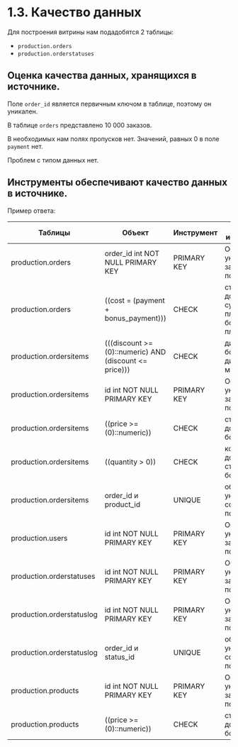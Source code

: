 # 1.3. Качество данных

Для построения витрины нам подадобятся 2 таблицы: 
+ `production.orders`
+ `production.orderstatuses`

## Оценка качества данных, хранящихся в источнике.

Поле `order_id` является первичным ключом в таблице, поэтому он уникален. 

В таблице `orders` представлено 10 000 заказов. 

В необходимых нам полях пропусков нет. Значений, равных 0 в поле `payment` нет. 

Проблем с типом данных нет. 

## Инструменты обеспечивают качество данных в источнике.

Пример ответа:

| Таблицы             | Объект                            | Инструмент      | Для чего используется |
| ------------------- | --------------------------------- | --------------- | --------------------- |
| production.orders           | order_id int NOT NULL PRIMARY KEY                      | PRIMARY KEY     | Обеспечивает уникальность записей о пользователях |
| production.orders           | ((cost = (payment + bonus_payment)))                   | CHECK           | стоимость должна сумировать из платжей и бонусных платежей  |
| production.ordersitems      | (((discount >= (0)::numeric) AND (discount <= price))) | CHECK           | дискаунт больше 0 и дискаунт меньше цены  |
| production.ordersitems      | id int NOT NULL PRIMARY KEY                    | PRIMARY KEY           | Обеспечивает уникальность записей о пользователях |
| production.ordersitems      | ((price >= (0)::numeric))                  | CHECK           | стоимость должна быть больше 0  |
| production.ordersitems      | ((quantity > 0))                  | CHECK           | количество должно быть строго больше 0  |
| production.ordersitems      | order_id и product_id                   | UNIQUE           | обеспечивает уникальность содержимого полей  |
| production.users            | id int NOT NULL PRIMARY KEY                            | PRIMARY KEY     | Обеспечивает уникальность записей о пользователях |
| production.orderstatuses    | id int NOT NULL PRIMARY KEY                            | PRIMARY KEY     | Обеспечивает уникальность записей о пользователях |
| production.orderstatuslog    | id int NOT NULL PRIMARY KEY                            | PRIMARY KEY     | Обеспечивает уникальность записей о пользователях |
| production.orderstatuslog      | order_id и status_id                   | UNIQUE           | обеспечивает уникальность содержимого полей  |
| production.products    | id int NOT NULL PRIMARY KEY                            | PRIMARY KEY     | Обеспечивает уникальность записей о пользователях |
| production.products      | ((price >= (0)::numeric))                  | CHECK           | стоимость должна быть больше 0  |